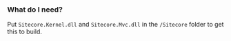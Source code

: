 ### What do I need? ###
Put `Sitecore.Kernel.dll` and `Sitecore.Mvc.dll` in the `/Sitecore` folder to get this to build.
